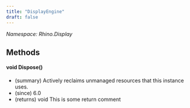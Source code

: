 ```yaml
---
title: "DisplayEngine"
draft: false
---
```


*Namespace: Rhino.Display*
## Methods
#### void Dispose()
- (summary) Actively reclaims unmanaged resources that this instance uses.
- (since) 6.0
- (returns) void This is some return comment
